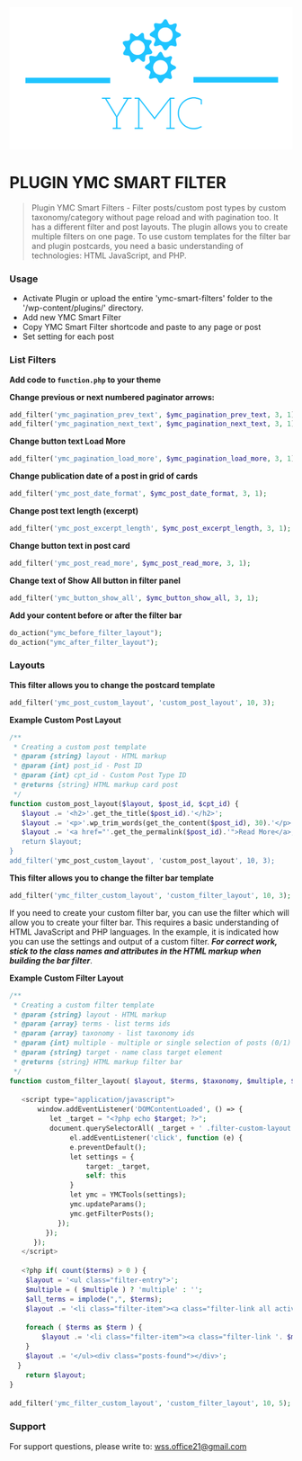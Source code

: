 ![This is an image](/inc/front/assets/images/YMC-logos.png)

#  PLUGIN YMC SMART FILTER
> Plugin YMC Smart Filters - Filter posts/custom post types by custom taxonomy/category without page reload and with pagination too. It has a different filter and post layouts. The plugin allows you to create multiple filters on one page. To use custom templates for the filter bar and plugin postcards, you need a basic understanding of technologies: HTML JavaScript, and PHP.

### Usage
- Activate Plugin or upload the entire 'ymc-smart-filters' folder to the '/wp-content/plugins/' directory.
- Add new YMC Smart Filter
- Copy YMC Smart Filter shortcode and paste to any page or post
- Set setting for each post 

### List Filters
**Add code to `function.php` to your theme**

**Change previous or next numbered paginator arrows:**
```php
add_filter('ymc_pagination_prev_text', $ymc_pagination_prev_text, 3, 1);
add_filter('ymc_pagination_next_text', $ymc_pagination_next_text, 3, 1);
```
**Change button text Load More**
```php
add_filter('ymc_pagination_load_more', $ymc_pagination_load_more, 3, 1);
```
**Change publication date of a post in grid of cards**
```php
add_filter('ymc_post_date_format', $ymc_post_date_format, 3, 1);
```
**Change post text length (excerpt)**
```php
add_filter('ymc_post_excerpt_length', $ymc_post_excerpt_length, 3, 1);
```
**Change button text in post card**
```php
add_filter('ymc_post_read_more', $ymc_post_read_more, 3, 1);
```
**Change text of Show All button in filter panel**
```php
add_filter('ymc_button_show_all', $ymc_button_show_all, 3, 1);
```
**Add your content before or after the filter bar**
```php
do_action("ymc_before_filter_layout");
do_action("ymc_after_filter_layout");
```

### Layouts
**This filter allows you to change the postcard template**
```php
add_filter('ymc_post_custom_layout', 'custom_post_layout', 10, 3);
```
**Example Custom Post Layout**
```php
/**
 * Creating a custom post template
 * @param {string} layout - HTML markup
 * @param {int} post_id - Post ID
 * @param {int} cpt_id - Custom Post Type ID
 * @returns {string} HTML markup card post
 */
function custom_post_layout($layout, $post_id, $cpt_id) {  
   $layout .= '<h2>'.get_the_title($post_id).'</h2>';
   $layout .= '<p>'.wp_trim_words(get_the_content($post_id), 30).'</p>';
   $layout .= '<a href="'.get_the_permalink($post_id).'">Read More</a>;   
   return $layout;
}
add_filter('ymc_post_custom_layout', 'custom_post_layout', 10, 3);
```  

**This filter allows you to change the filter bar template**
```php
add_filter('ymc_filter_custom_layout', 'custom_filter_layout', 10, 3);
```
If you need to create your custom filter bar, you can use the filter which will allow you to create your filter bar. This requires a basic understanding of HTML JavaScript and PHP languages. In the example, it is indicated how you can use the settings and output of a custom filter. ***For correct work, stick to the class names and attributes in the HTML markup when building the bar filter***.

**Example Custom Filter Layout**
```php
/**
 * Creating a custom filter template
 * @param {string} layout - HTML markup
 * @param {array} terms - list terms ids
 * @param {array} taxonomy - list taxonomy ids
 * @param {int} multiple - multiple or single selection of posts (0/1)
 * @param {string} target - name class target element
 * @returns {string} HTML markup filter bar
 */
function custom_filter_layout( $layout, $terms, $taxonomy, $multiple, $target ) { ?>

   <script type="application/javascript">
       window.addEventListener('DOMContentLoaded', () => {
          let _target = "<?php echo $target; ?>";
          document.querySelectorAll( _target + ' .filter-custom-layout .filter-link' ).forEach((el) => {
               el.addEventListener('click', function (e) {
               e.preventDefault();
               let settings = {
                   target: _target,
                   self: this
               }
               let ymc = YMCTools(settings);
               ymc.updateParams();
               ymc.getFilterPosts();
            });
         });
      });
   </script>

   <?php if( count($terms) > 0 ) {
    $layout = '<ul class="filter-entry">';
    $multiple = ( $multiple ) ? 'multiple' : '';
    $all_terms = implode(",", $terms);
    $layout .= '<li class="filter-item"><a class="filter-link all active" href="#" data-selected="all" data-termid="'. esc_attr($all_terms) .'">'.esc_html__('ALL','theme').'</a></li>';

    foreach ( $terms as $term ) {
        $layout .= '<li class="filter-item"><a class="filter-link '. $multiple .'" href="#" data-selected="'. esc_attr(get_term( $term )->slug).'" data-termid="'. esc_attr($term) .'">'.esc_html(get_term( $term )->name) .'</a></li>';
    }
    $layout .= '</ul><div class="posts-found"></div>';
  }
    return $layout;
}

add_filter('ymc_filter_custom_layout', 'custom_filter_layout', 10, 5);
```

### Support
For support questions, please write to: wss.office21@gmail.com



